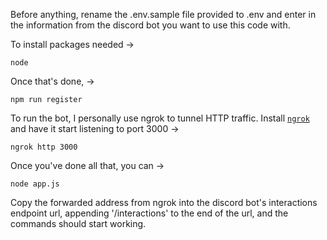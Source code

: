 Before anything, rename the .env.sample file provided to .env and enter in the information from the discord bot you want to use this code with. 

To install packages needed ->
```
node 
```

Once that's done, ->
```
npm run register
```

To run the bot, I personally use ngrok to tunnel HTTP traffic. Install [`ngrok`](https://ngrok.com/) and have it start listening to port 3000 ->
```
ngrok http 3000
```

Once you've done all that, you can ->
```
node app.js
```

Copy the forwarded address from ngrok into the discord bot's interactions endpoint url, appending '/interactions' to the end of the url, and the commands should start working.